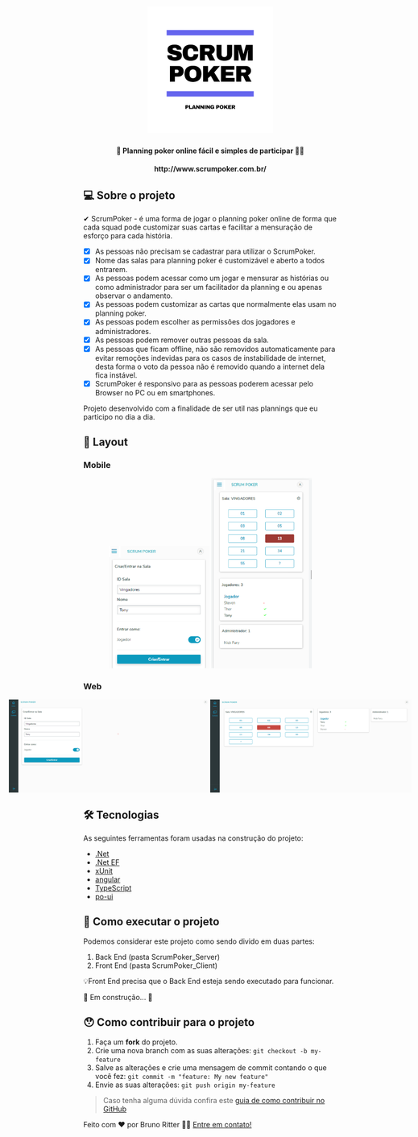 <h1 align="center">
    <img src="https://github.com/brunoritter123/scrum-poker/blob/master/logo.png"  title="#Scrum Poker" height="250" width="250" alt="Scrum Poker"/>
</h1>

<h4 align="center">🚀 Planning poker online fácil e simples de participar 🐱‍👤</h4>
<h4 align="center">http://www.scrumpoker.com.br/</h4>

## 💻 Sobre o projeto

✔ ScrumPoker - é uma forma de jogar o planning poker online de forma que cada squad pode customizar suas cartas e facilitar a mensuração de esforço para cada história.
- [x] As pessoas não precisam se cadastrar para utilizar o ScrumPoker.
- [x] Nome das salas para planning poker é customizável e aberto a todos entrarem.
- [x] As pessoas podem acessar como um jogar e mensurar as histórias ou como administrador para ser um facilitador da planning e ou apenas observar o andamento.
- [x] As pessoas podem customizar as cartas que normalmente elas usam no planning poker.
- [x] As pessoas podem escolher as permissões dos jogadores e administradores.
- [x] As pessoas podem remover outras pessoas da sala.
- [x] As pessoas que ficam offline, não são removidos automaticamente para evitar remoções indevidas para os casos de instabilidade de internet, desta forma o voto da pessoa não é removido quando a internet dela fica instável.
- [x] ScrumPoker é responsivo para as pessoas poderem acessar pelo Browser no PC ou em smartphones.

<p>Projeto desenvolvido com a finalidade de ser util nas plannings que eu participo no dia a dia.</p>

## 🎨 Layout

### Mobile

<p align="center">
  <img alt="ScrumPoker" title="#ScrumPoker" src="./prints/mobile/home.png" width="200px">

  <img alt="ScrumPoker" title="#ScrumPoker" src="./prints/mobile/sala_jogador.png" width="200px">
</p>

### Web

<p align="center" style="display: flex; align-items: flex-start; justify-content: center;">

  <img alt="ScrumPoker" title="#ScrumPoker" src="./prints/web/home.png" width="400px">
  <img alt="ScrumPoker" title="#ScrumPoker" src="./prints/web/sala_jogador.png" width="400px">
</p>


## 🛠 Tecnologias

As seguintes ferramentas foram usadas na construção do projeto:

- [.Net][.Net]
- [.Net EF][.Net_EF]
- [xUnit][xUnit]
- [angular][angular]
- [TypeScript][typescript]
- [po-ui][po-ui]


## 🚀 Como executar o projeto

Podemos considerar este projeto como sendo divido em duas partes:
1. Back End (pasta ScrumPoker_Server) 
2. Front End (pasta ScrumPoker_Client)

💡Front End precisa que o Back End esteja sendo executado para funcionar.
<p>🚧 Em construção... 🚧</p>

## 😯 Como contribuir para o projeto

1. Faça um **fork** do projeto.
2. Crie uma nova branch com as suas alterações: `git checkout -b my-feature`
3. Salve as alterações e crie uma mensagem de commit contando o que você fez: `git commit -m "feature: My new feature"`
4. Envie as suas alterações: `git push origin my-feature`
> Caso tenha alguma dúvida confira este [guia de como contribuir no GitHub](https://github.com/firstcontributions/first-contributions)


Feito com ❤️ por Bruno Ritter 👋🏽 [Entre em contato!](https://www.linkedin.com/in/brunoritter/)

[.Net]: https://dotnet.microsoft.com/download/dotnet/5.0
[.Net_EF]: https://docs.microsoft.com/pt-br/ef/
[xUnit]: https://xunit.net/
[po-ui]: https://po-ui.io/
[angular]: https://angular.io/guide/language-service
[typescript]: https://www.typescriptlang.org/

